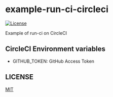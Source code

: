 # example-run-ci-circleci

[![License](http://img.shields.io/badge/license-mit-blue.svg?style=flat-square)](https://raw.githubusercontent.com/suzuki-shunsuke/example-run-ci-circleci/master/LICENSE)

Example of run-ci on CircleCI

## CircleCI Environment variables

* GITHUB_TOKEN: GitHub Access Token

## LICENSE

[MIT](LICENSE)
